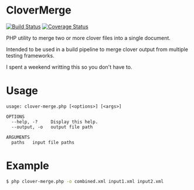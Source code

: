 # CloverMerge

[![Build Status](https://travis-ci.org/d0x2f/CloverMerge.svg?branch=master)](https://travis-ci.org/d0x2f/CloverMerge)
[![Coverage Status](https://coveralls.io/repos/github/d0x2f/CloverMerge/badge.svg?branch=master)](https://coveralls.io/github/d0x2f/CloverMerge?branch=master)

PHP utility to merge two or more clover files into a single document.

Intended to be used in a build pipeline to merge clover output from multiple testing frameworks.

I spent a weekend writting this so you don't have to.

# Usage

```
usage: clover-merge.php [<options>] [<args>]

OPTIONS
  --help, -?     Display this help.
  --output, -o   output file path

ARGUMENTS
  paths   input file paths
```

# Example

```bash
$ php clover-merge.php -o combined.xml input1.xml input2.xml
```